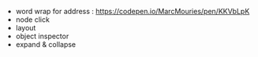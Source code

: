 


- word wrap for address : https://codepen.io/MarcMouries/pen/KKVbLpK
- node click
- layout
- object inspector
- expand & collapse

